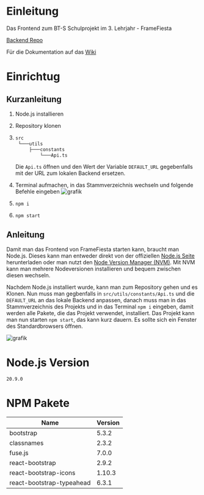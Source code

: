 # Einleitung
Das Frontend zum BT-S Schulprojekt im 3. Lehrjahr - FrameFiesta

[Backend Repo](https://github.com/paulMaibachCamao/FrameFiesta)

Für die Dokumentation auf das [Wiki](https://github.com/JannikKrusch/framefiesta/wiki)
# Einrichtug

## Kurzanleitung
1. Node.js installieren
2. Repository klonen
3. ```bash
   src
    └───utils
        ├───constants
            └───Api.ts
   ```
   Die `Api.ts` öffnen und den Wert der Variable `DEFAULT_URL` gegebenfalls mit der URL zum lokalen Backend ersetzen.
5. Terminal aufmachen, in das Stammverzeichnis wechseln und folgende Befehle eingeben
   ![grafik](https://github.com/JannikKrusch/framefiesta/assets/96232216/9f3bfd71-cd96-466a-941b-14e69e691a1c)

7. ```console
   npm i
   ```
8. ```console
   npm start
   ```

## Anleitung
Damit man das Frontend von FrameFiesta starten kann, braucht man Node.js. Dieses kann man entweder direkt von der offiziellen [Node.js Seite](https://nodejs.org/en/download) herunterladen oder man nutzt den [Node Version Manager (NVM)](https://www.freecodecamp.org/news/node-version-manager-nvm-install-guide/). Mit NVM kann man mehrere Nodeversionen installieren und bequem zwischen diesen wechseln.

Nachdem Node.js installiert wurde, kann man zum Repository gehen und es Klonen. Nun muss man gegbenfalls in `src/utils/constants/Api.ts` und die `DEFAULT_URL` an das lokale Backend anpassen, danach muss man in das Stammverzeichnis des Projekts und in das Terminal `npm i` eingeben, damit werden alle Pakete, die das Projekt verwendet, installiert.
Das Projekt kann man nun starten `npm start`, das kann kurz dauern. Es sollte sich ein Fenster des Standardbrowsers öffnen.

![grafik](https://github.com/JannikKrusch/framefiesta/assets/96232216/746b001e-6587-4daf-8398-9caeb1a90deb)

# Node.js Version
`20.9.0`

# NPM Pakete
| Name                      | Version |
| ------------------------- | ------- |
| bootstrap                 | 5.3.2   |
| classnames                | 2.3.2   |
| fuse.js                   | 7.0.0   |
| react-bootstrap           | 2.9.2   |
| react-bootstrap-icons     | 1.10.3  |
| react-bootstrap-typeahead | 6.3.1   |
